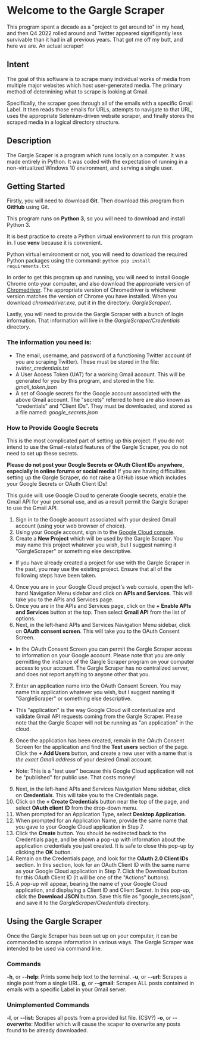 # Welcome to the Gargle Scraper
This program spent a decade as a "project to get around to" in my head, and then Q4 2022 rolled around and Twitter appeared signifigantly less survivable than it had in all previous years.  That got me off my butt, and here we are.  An actual scraper!


## Intent
The goal of this software is to scrape many individual works of media from multiple major websites which host user-generated media.  The primary method of determining what to scrape is looking at Gmail.

Specifically, the scraper goes through all of the emails with a specific Gmail Label.  It then reads those emails for URLs, attempts to navigate to that URL, uses the appropriate Selenium-driven website scraper, and finally stores the scraped media in a logical directory structure.


## Description
The Gargle Scaper is a program which runs locally on a computer.  It was made entirely in Python.  It was coded with the expectation of running in a non-virtualized Windows 10 environment, and serving a single user.


## Getting Started
Firstly, you will need to download **Git**.  Then download this program from **GitHub** using Git.

This program runs on **Python 3**, so you will need to download and install Python 3.

It is best practice to create a Python virtual environment to run this program in.  I use **venv** because it is convenient.

Python virtual environment or not, you will need to download the required Python packages using the command: ```python pip install requirements.txt```

In order to get this program up and running, you will need to install Google Chrome onto your computer, and also download the appropriate version of [Chromedriver](https://chromedriver.chromium.org/downloads).  The appropriate version of Chromedriver is whichever version matches the version of Chrome you have installed.  When you download *chromedriver.exe*, put it in the directory: *GargleScraper/*.

Lastly, you will need to provide the Gargle Scraper with a bunch of login information.  That information will live in the *GargleScraper/Credentials* directory.


### The information you need is:
- The email, username, and password of a functioning Twitter account (if you are scraping Twitter).  These must be stored in the file: *twitter_credentials.txt*
- A User Access Token (UAT) for a working Gmail account.  This will be generated for you by this program, and stored in the file: *gmail_token.json*
- A set of Google secrets for the Google account associated with the above Gmail account.  The "secrets" referred to here are also known as "credentials" and "Client IDs".  They must be downloaded, and stored as a file named: *google_secrets.json*

### How to Provide Google Secrets
This is the most complicated part of setting up this project.  If you do not intend to use the Gmail-related features of the Gargle Scraper, you do not need to set up these secrets.

**Please do not post your Google Secrets or OAuth Client IDs anywhere, especially in online forums or social media!**  If you are having difficulties setting up the Gargle Scraper, do not raise a GitHub issue which includes your Google Secrets or OAuth Client IDs!

This guide will: use Google Cloud to generate Google secrets, enable the Gmail API for your personal use, and as a result permit the Gargle Scraper to use the Gmail API.

1. Sign in to the Google account associated with your desired Gmail account (using your web browser of choice).
2. Using your Google account, sign in to the [Google Cloud console](https://console.cloud.google.com/).
3. Create a **New Project** which will be used by the Gargle Scraper.  You may name this project whatever you wish, but I suggest naming it "GargleScraper" or something else descriptive.
  * If you have already created a project for use with the Gargle Scraper in the past, you may use the existing project.  Ensure that all of the following steps have been taken.
4. Once you are in your Google Cloud project's web console, open the left-hand Navigation Menu sidebar and click on **APIs and Services**.  This will take you to the APIs and Services page.
5. Once you are in the APIs and Services page, click on the **+ Enable APIs and Services** button at the top.  Then select **Gmail API** from the list of options.
6. Next, in the left-hand APIs and Services Navigation Menu sidebar, click on **OAuth consent screen**.  This will take you to the OAuth Consent Screen.
  * In the OAuth Consent Screen you can permit the Gargle Scraper access to information on your Google account.  Please note that you are only permitting the instance of the Gargle Scraper program on your computer access to your account.  The Gargle Scraper has no centralized server, and does not report anything to anyone other that you.
7. Enter an application name into the OAuth Consent Screen.  You may name this application whatever you wish, but I suggest naming it "GargleScraper" or something else descriptive.
  * This "application" is the way Google Cloud will contextualize and validate Gmail API requests coming from the Gargle Scraper.  Please note that the Gargle Scaper will not be running as "an application" in the cloud.
8. Once the application has been created, remain in the OAuth Consent Screen for the application and find the **Test users** section of the page.  Click the **+ Add Users** button, and create a new user with a name that is *the exact Gmail address* of your desired Gmail account.
  * Note: This is a "test user" because this Google Cloud application will not be "published" for public use.  That costs money!
9. Next, in the left-hand APIs and Services Navigation Menu sidebar, click on **Credentials**.  This will take you to the Credentials page.
10. Click on the **+ Create Credentials** button near the top of the page, and select **OAuth client ID** from the drop-down menu.
11. When prompted for an Application Type, select **Desktop Application**.
12. When prompted for an Application Name, provide the same name that you gave to your Google Cloud application in Step 7.
13. Click the **Create** button.  You should be redirected back to the Credentials page, and be shown a pop-up with information about the application credentials you just created.  It is safe to close this pop-up by clicking the **OK** button.
14. Remain on the Credentials page, and look for the **OAuth 2.0 Client IDs** section.  In this section, look for an OAuth Client ID with the same name as your Google Cloud application in Step 7.  Click the Download button for this OAuth Client ID (it will be one of the "Actions" buttons).
15. A pop-up will appear, bearing the name of your Google Cloud application, and displaying a Client ID and Client Secret.  In this pop-up, click the **Download JSON** button.  Save this file as "google_secrets.json", and save it to the *GargleScraper/Credentials* directory.


## Using the Gargle Scraper
Once the Gargle Scraper has been set up on your computer, it can be commanded to scrape information in various ways.  The Gargle Scraper was intended to be used via command line.

### Commands
**-h**, or **--help**: Prints some help text to the terminal.
**-u**, or **--url**: Scrapes a single post from a single URL.
**g**, or **--gmail**: Scrapes ALL posts contained in emails with a specific Label in your Gmail server.

### Unimplemented Commands
**-l**, or **--list**: Scrapes all posts from a provided list file. (CSV?)
**-o**, or **--overwrite**: Modifier which will cause the scaper to overwrite any posts found to be already downloaded.